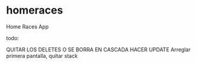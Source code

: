 # homeraces

Home Races App

todo:

QUITAR LOS DELETES O SE BORRA EN CASCADA HACER UPDATE
Arreglar primera pantalla, quitar stack


